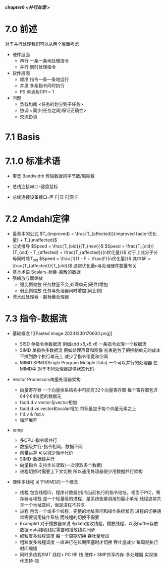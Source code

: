 ***chapter6 <并行处理 >***
# 7.0 前述
对于并行处理我们可以从两个层面考虑
- 硬件层面
	- 串行
		一条一条地处理指令
	- 并行
		同时处理指令
- 软件层面
	- 顺序
		指令一条一条地运行
	- 并发
		多条指令同时执行
	- PS
		单发射CPI = 1
- 问题
	- 负载均衡 <任务的划分到子任务>
	- 协调 <同步(任务之间)保证正确性>
	- 交流协调
# 7.1 Basis
# 7.1.0 标准术语
- 带宽 Bandwidth
	传输数据的字节数/周期数

- 总线连接串口-键盘鼠标
- 总线连接设备接口-声卡|显卡|网卡

# 7.2 Amdahl定律
- 最基本的公式
	$T_{improved} =  \frac{T_{affected}}{improved factor优化量} + T_{unaffected}$
- 公式推导
	$Speed = \frac{T_{old}}{T_{new}}$
	$Speed = \frac{T_{old}}{T_{old} - T_{affected} + \frac{T_{affected}}{n优化量}}$
	对于上式分子分母同时除$T_{old}$
	$Speed = \frac{1}{1 - F + \frac{F}{n优化量}}$
	其中$F = \frac{T_{affected}}{T_{old}}$
	通常优化量n与处理硬件数量有关
- 基本术语
	Scalars-标量-离散的数据
- 强缩放与弱缩放
	- 强比例缩放
		任务数量不变,处理单元(硬件)增加
	- 弱比例缩放
		任务与处理器同时增加(同比例)
- 流水线处理器 - 超标量处理器
# 7.3 指令-数据流
- 基础概念
	![[Pasted image 20241230170630.png]]
	- SISD
		单指令单数据流 例如add x5,x6,x6 一条指令处理一个数据流
	- SIMD
		单指令多数据流 例如处理声音和图像
		初衷是为了把控制单元的成本平摊到数个执行单元上
		减少了指令带宽和空间
	- MIMD
		SPMD(Single Program Mutiple Data)
		一个可以并行的处理器 在MIMD中
		对于不同处理器提供状态代码

- Vector Processors向量处理器架构
	- 向量寄存器
		一个向量体系结构中可能有32个向量寄存器
		每个寄存器包含64个64位宽的数据元
	- fadd.d.v
		vector与vector相加
	- fadd.d.vs
		vector和scalar相加
		将标量加于每个向量元素之上
	- fld.v & fsd.v
	- 循环展开
- temp
	- 多CPU-指令级并行
	- 数据级并行-指令相同，数据不同
	- 向量运算 可以减少循环代价
	- SIMD-数据级并行
	- 向量指令 支持步长读取(一次读取多个数据)
	- 进程切换时需要上下文切换 所以通用处理器很少用数据并行架构


- 硬件多线程 关于MIMD的一个概念
	- 线程
		包含线程ID，程序计数器(指向当前执行的指令地址，相当于PC)，寄存器与堆栈
		是一个轻量级的进程，是系统能够调用的最小单元
		线程通常共享一个地址空间，但是进程不共享
	- 进程
		包含一个或多个线程，完整的地址空间和操作系统状态
		进程的切换通常需要调用操作系统
		而线程的切换不需要
	- Example1
		对于播放器来说
		有data接收线程，播放线程，以及buffer存放数据
		data接收线程需要和播放线程同步
	- 细粒度多线程调度
		每一个周期切换 吞吐量增加
	- 粗粒度多线程调度
		一直进行在长期阻塞时才切换 吞吐量减少 每周期执行时间缩短
	- 同时多线程SMT
		线程< PC RF 栈 硬件>
		SMP共享内存-多处理器
		实现操作支持-锁